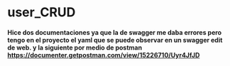 # user_CRUD

#### Hice dos documentaciones ya que la de swagger me daba errores pero tengo en el proyecto el yaml que se puede observar en un swagger edit de web. y la siguiente por medio de postman https://documenter.getpostman.com/view/15226710/Uyr4JfJD
